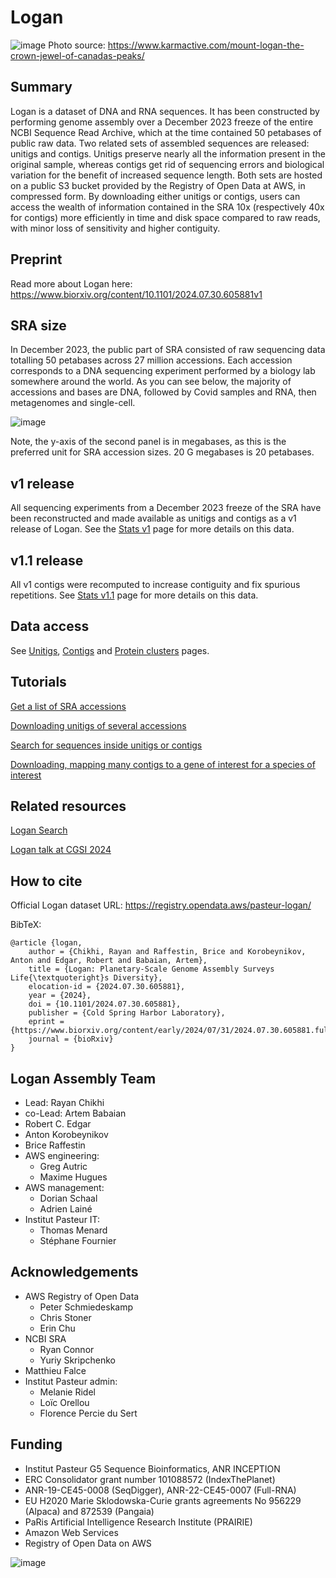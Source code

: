 # Logan

![image](https://github.com/IndexThePlanet/Logan/assets/1218301/4c64fbca-68d2-420f-b0a8-13db4e73c750)
Photo source: https://www.karmactive.com/mount-logan-the-crown-jewel-of-canadas-peaks/

## Summary

Logan is a dataset of DNA and RNA sequences. It has been constructed by performing genome assembly over a December 2023 freeze of the entire NCBI Sequence Read Archive, which at the time contained 50 petabases of public raw data. Two related sets of assembled sequences are released: unitigs and contigs. Unitigs preserve nearly all the information present in the original sample, whereas contigs get rid of sequencing errors and biological variation for the benefit of increased sequence length. Both sets are hosted on a public S3 bucket provided by the Registry of Open Data at AWS, in compressed form. By downloading either unitigs or contigs, users can access the wealth of information contained in the SRA 10x (respectively 40x for contigs) more efficiently in time and disk space compared to raw reads, with minor loss of sensitivity and higher contiguity.

## Preprint

Read more about Logan here: https://www.biorxiv.org/content/10.1101/2024.07.30.605881v1

## SRA size

In December 2023, the public part of SRA consisted of raw sequencing data totalling 50 petabases across 27 million accessions. Each accession corresponds to a DNA sequencing experiment performed by a biology lab somewhere around the world. As you can see below, the majority of accessions and bases are DNA, followed by Covid samples and RNA, then metagenomes and single-cell.

![image](https://github.com/IndexThePlanet/Logan/assets/1218301/3b76ced7-ed01-4842-83f0-d897c0cf7d55)

Note, the y-axis of the second panel is in megabases, as this is the preferred unit for SRA accession sizes. 20 G megabases is 20 petabases.

## v1 release

All sequencing experiments from a December 2023 freeze of the SRA have been reconstructed and made available as unitigs and contigs as a v1 release of Logan. See the [Stats v1](Stats-v1.md) page for more details on this data.

## v1.1 release

All v1 contigs were recomputed to increase contiguity and fix spurious repetitions. See [Stats v1.1](Stats-v1.1.md) page for more details on this data.

## Data access

See [Unitigs](Unitigs.md), [Contigs](Contigs.md) and [Protein clusters](Proteins.md) pages.

## Tutorials

[Get a list of SRA accessions](SRA_list.md)

[Downloading unitigs of several accessions](Accessions.md)

[Search for sequences inside unitigs or contigs](Sequence_Search.md)

[Downloading, mapping many contigs to a gene of interest for a species of interest](Chickens.md)

## Related resources

[Logan Search](https://logan-search.org/)

[Logan talk at CGSI 2024](https://www.youtube.com/watch?v=H-8L_hFWXCQ)

## How to cite

Official Logan dataset URL: https://registry.opendata.aws/pasteur-logan/

BibTeX:

```
@article {logan,
	author = {Chikhi, Rayan and Raffestin, Brice and Korobeynikov, Anton and Edgar, Robert and Babaian, Artem},
	title = {Logan: Planetary-Scale Genome Assembly Surveys Life{\textquoteright}s Diversity},
	elocation-id = {2024.07.30.605881},
	year = {2024},
	doi = {10.1101/2024.07.30.605881},
	publisher = {Cold Spring Harbor Laboratory},
	eprint = {https://www.biorxiv.org/content/early/2024/07/31/2024.07.30.605881.full.pdf},
	journal = {bioRxiv}
}
```


## Logan Assembly Team

- Lead: Rayan Chikhi
- co-Lead: Artem Babaian
- Robert C. Edgar
- Anton Korobeynikov
- Brice Raffestin
- AWS engineering:
  - Greg Autric
  - Maxime Hugues
- AWS management:
  - Dorian Schaal
  - Adrien Lainé
- Institut Pasteur IT:
  - Thomas Menard
  - Stéphane Fournier

## Acknowledgements

- AWS Registry of Open Data
  - Peter Schmiedeskamp
  - Chris Stoner
  - Erin Chu
- NCBI SRA
  - Ryan Connor
  - Yuriy Skripchenko
- Matthieu Falce
- Institut Pasteur admin:
  - Melanie Ridel
  - Loïc Orellou
  - Florence Percie du Sert
    
## Funding

- Institut Pasteur G5 Sequence Bioinformatics, ANR INCEPTION
- ERC Consolidator grant number 101088572 (IndexThePlanet)
- ANR-19-CE45-0008 (SeqDigger), ANR-22-CE45-0007 (Full-RNA)
- EU H2020 Marie Sklodowska-Curie grants agreements No 956229 (Alpaca) and 872539 (Pangaia)
- PaRis Artificial Intelligence Research Institute (PRAIRIE)
- Amazon Web Services
- Registry of Open Data on AWS

![image](https://github.com/IndexThePlanet/Logan/assets/1218301/daa6b5d9-78d0-4da9-aa68-27f329e1d3a8)

